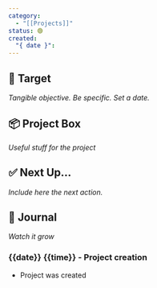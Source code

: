 ```yaml
---
category:
  - "[[Projects]]"
status: 🟢
created:
  "{ date }":
---
```

## 🎯 Target
*Tangible objective. Be specific. Set a date.*

## 📦 Project Box
*Useful stuff for the project*

## ✅ Next Up…
*Include here the next action.*

## 🌱 Journal
*Watch it grow*

### {{date}} {{time}} - Project creation
- Project was created
